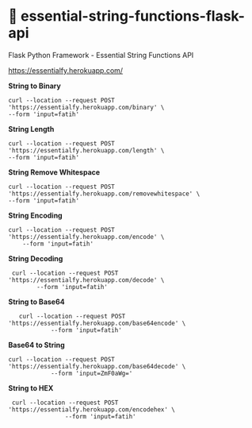# 🤞 essential-string-functions-flask-api
 Flask Python Framework - Essential String Functions API
 
https://essentialfy.herokuapp.com/

**String to Binary** 

    curl --location --request POST 'https://essentialfy.herokuapp.com/binary' \
    --form 'input=fatih'

**String Length**

    curl --location --request POST 'https://essentialfy.herokuapp.com/length' \
    --form 'input=fatih'

**String Remove Whitespace**

    curl --location --request POST 'https://essentialfy.herokuapp.com/removewhitespace' \
    --form 'input=fatih'
**String Encoding**

    curl --location --request POST 'https://essentialfy.herokuapp.com/encode' \
        --form 'input=fatih'
**String Decoding**
   
     curl --location --request POST 'https://essentialfy.herokuapp.com/decode' \
            --form 'input=fatih'
**String to Base64**

       curl --location --request POST 'https://essentialfy.herokuapp.com/base64encode' \
                --form 'input=fatih'

**Base64 to String**
 

    curl --location --request POST 'https://essentialfy.herokuapp.com/base64decode' \
                --form 'input=ZmF0aWg='

**String to HEX**

     curl --location --request POST 'https://essentialfy.herokuapp.com/encodehex' \
                    --form 'input=fatih'
